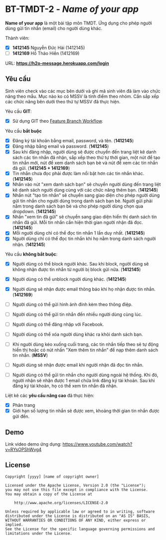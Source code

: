 # BT-TMDT-2 - *Name of your app*

**Name of your app** là một bài tập môn TMDT. Ứng dụng cho phép người dùng gửi tin nhắn (email) cho người dùng khác.

Thành viên:
* [X] **1412145** Nguyễn Đức Hải (1412145)
* [ ] **1412169** Hồ Thảo Hiền (1412169)

URL: **https://h2o-message.herokuapp.com/login**

## Yêu cầu

Sinh viên check vào các mục bên dưới và ghi mã sinh viên đã làm vào chức năng theo mẫu. Mục nào ko có MSSV là tính điểm theo nhóm. Cần sắp xếp các chức năng bên dưới theo thứ tự MSSV đã thực hiện.

Yêu cầu **GIT**:
* [X] Sử dụng GIT theo [Feature Branch Workflow](https://www.atlassian.com/git/tutorials/comparing-workflows#feature-branch-workflow).

Yêu cầu **bắt buộc**
* [X] Đăng ký tài khoản bằng email, password, và tên.  (**1412145**)
* [X] Đăng nhập bằng email và password. (**1412145**)
* [X] Sau khi đăng nhập, người dùng sẽ được chuyển đến trang liệt kê danh sách các tin nhắn đã nhận, sắp xếp theo thứ tự thời gian, một nút để tạo tin nhắn mới, nút để xem danh sách bạn bè và nút để xem các tin nhắn đã gửi. (**1412145 + 1412169**)
* [X] Tin nhắn chưa đọc phải được làm nổi bật hơn các tin nhắn khác. (**1412145**)
* [X] Nhấn vào nút "xem danh sách bạn" sẽ chuyển người dùng đến trang liệt kê danh sách người dùng cùng với các chức năng thêm bạn. (**1412145**)
* [X] Nhấn nút "tạo tin nhắn" sẽ chuyển sang giao diện cho phép người dùng gửi tin nhắn cho người dùng trong danh sách bạn bè. Người gửi phải nằm trong danh sách bạn bè và cho phép người dùng chọn qua dropdown. (**1412145**)
* [X] Nhấn "xem tin đã gửi" sẽ chuyển sang giao diện hiển thị danh sách tin nhắn đã gửi. Mỗi tin nhắn cần hiện thời gian người nhận đã đọc. (**1412145**)
* [X] Mỗi người dùng chỉ có thể đọc tin nhắn 1 lần duy nhất. (**1412145**)
* [X] Người dùng chỉ có thể đọc tin nhắn khi họ nằm trong danh sách người nhận. (**1412145**)

Yêu cầu **không bắt buộc**:
* [X] Người dùng có thể block người khác. Sau khi block, người dùng sẽ không nhận được tin nhắn từ người bị block gửi nữa. (**1412145**)
* [X] Người dùng có thể unblock người dùng khác. (**1412145**)
* [X] Người dùng sẽ nhận được email thông báo khi họ nhận được tin nhắn. (**1412169**)

* [ ] Người dùng có thể gửi hình ảnh đính kèm theo thông điệp. 
* [ ] Người dùng có thể gửi tin nhắn đến nhiều người dùng cùng lúc. 
* [ ] Người dùng có thể đăng nhập với Facebook. 
* [ ] Người dùng có thể xóa người dùng khác ra khỏi danh sách bạn. 
* [ ] Khi người dùng kéo xuống cuối trang, các tin nhắn tiếp theo sẽ tự động hiển thị hoặc có nút nhấn "Xem thêm tin nhắn" để nạp thêm danh sách tin nhắn. (**MSSV**)
* [ ] Người dùng sẽ nhận được email khi người nhận đã đọc tin nhắn. 
* [ ] Người dùng có thể gửi tin nhắn cho người dùng ngoài hệ thống. Khi đó, người nhận sẽ nhận được 1 email chứa link đăng ký tài khoản. Sau khi đăng ký tài khoản, họ có thể xem tin nhắn đã nhận. 

Liệt kê các **yêu cầu nâng cao** đã thực hiện:
* [X] Phân trang
* [X] Giới hạn số lượng tin nhắn sẽ được xem, khoảng thời gian tin nhắn được gửi đến.

## Demo

Link video demo ứng dụng:
https://www.youtube.com/watch?v=RYsOPShWvg4



## License

    Copyright [yyyy] [name of copyright owner]

    Licensed under the Apache License, Version 2.0 (the "License");
    you may not use this file except in compliance with the License.
    You may obtain a copy of the License at

        http://www.apache.org/licenses/LICENSE-2.0

    Unless required by applicable law or agreed to in writing, software
    distributed under the License is distributed on an "AS IS" BASIS,
    WITHOUT WARRANTIES OR CONDITIONS OF ANY KIND, either express or implied.
    See the License for the specific language governing permissions and
    limitations under the License.

